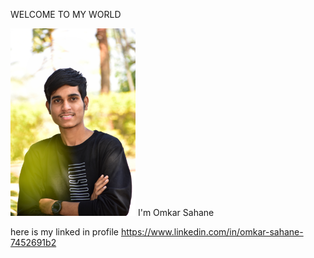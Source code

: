 WELCOME TO MY WORLD

  <img width="200" alt="portfolio_view" src="https://github.com/omkar-s2/OmkarSahane-/blob/main/DSC_0021-01.jpeg">
  I'm Omkar Sahane
<a href=" mailto: omkarsahane121@gmail.com"></a>

here is my linked in profile 
<a href="url">https://www.linkedin.com/in/omkar-sahane-7452691b2 </a>
